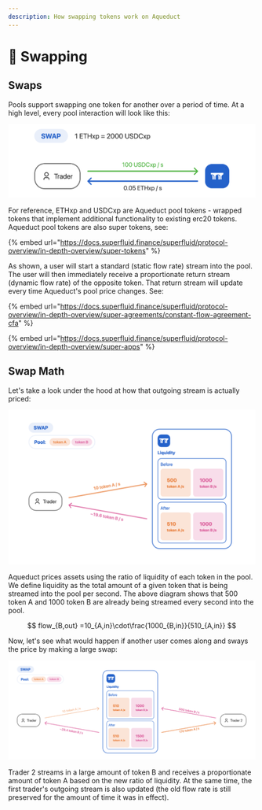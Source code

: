 ```yaml
---
description: How swapping tokens work on Aqueduct
---
```


# 🌊 Swapping

## Swaps

Pools support swapping one token for another over a period of time. At a high level, every pool interaction will look like this:

![](<../.gitbook/assets/Screenshot 2022-08-15 at 9.10.48 PM.png>)

For reference, ETHxp and USDCxp are Aqueduct pool tokens - wrapped tokens that implement additional functionality to existing erc20 tokens. Aqueduct pool tokens are also super tokens, see:

{% embed url="https://docs.superfluid.finance/superfluid/protocol-overview/in-depth-overview/super-tokens" %}

As shown, a user will start a standard (static flow rate) stream into the pool. The user will then immediately receive a proportionate return stream (dynamic flow rate) of the opposite token. That return stream will update every time Aqueduct's pool price changes. See:

{% embed url="https://docs.superfluid.finance/superfluid/protocol-overview/in-depth-overview/super-agreements/constant-flow-agreement-cfa" %}

{% embed url="https://docs.superfluid.finance/superfluid/protocol-overview/in-depth-overview/super-apps" %}

## Swap Math

Let's take a look under the hood at how that outgoing stream is actually priced:

![](<../.gitbook/assets/Screenshot 2022-08-15 at 9.34.10 PM.png>)

Aqueduct prices assets using the ratio of liquidity of each token in the pool. We define liquidity as the total amount of a given token that is being streamed into the pool per second. The above diagram shows that 500 token A and 1000 token B are already being streamed every second into the pool.

$$
flow_{B,out} =10_{A,in}\cdot\frac{1000_{B,in}}{510_{A,in}}
$$

Now, let's see what would happen if another user comes along and sways the price by making a large swap:

![](<../.gitbook/assets/Screenshot 2022-08-15 at 9.54.09 PM.png>)

Trader 2 streams in a large amount of token B and receives a proportionate amount of token A based on the new ratio of liquidity. At the same time, the first trader's outgoing stream is also updated (the old flow rate is still preserved for the amount of time it was in effect).
